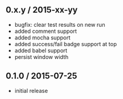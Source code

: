 0.x.y / 2015-xx-yy
------------------
- bugfix: clear test results on new run
- added comment support
- added mocha support
- added success/fail badge support at top
- added babel support
- persist window width

0.1.0 / 2015-07-25
------------------
- initial release
